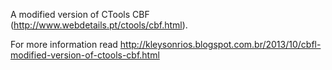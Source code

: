 A modified version of CTools CBF (http://www.webdetails.pt/ctools/cbf.html).

For more information read
http://kleysonrios.blogspot.com.br/2013/10/cbfl-modified-version-of-ctools-cbf.html